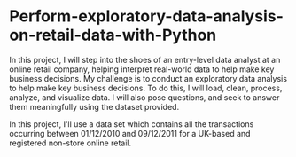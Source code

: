# Perform-exploratory-data-analysis-on-retail-data-with-Python
In this project, I will step into the shoes of an entry-level data analyst at an online retail company, helping interpret real-world data to help make key business decisions.
My challenge is to conduct an exploratory data analysis to help make key business decisions. To do this, I will load, clean, process, analyze, and visualize data. I will also pose questions, and seek to answer them meaningfully using the dataset provided.

In this project, I'll use a data set which contains all the transactions occurring between 01/12/2010 and 09/12/2011 for a UK-based and registered non-store online retail.

